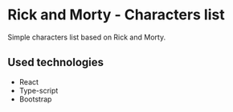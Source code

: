 # Rick and Morty - Characters list

Simple characters list based on Rick and Morty.

## Used technologies

- React
- Type-script
- Bootstrap

